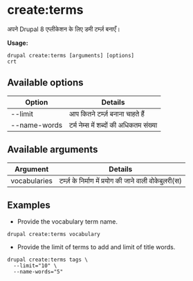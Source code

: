 # create:terms
अपने Drupal 8 एप्लीकेशन के लिए डमी टर्म्ज़ बनाएँ।

**Usage:**
```
drupal create:terms [arguments] [options]
crt
```

## Available options
Option | Details
-------|-------------
--limit | आप कितने टर्म्ज़ बनाना चाहते हैं
--name-words | टर्म नेम्स में शब्दों की अधिकतम संख्या

## Available arguments
Argument | Details
---------|-------------
vocabularies | टर्म्ज़ के निर्माण में प्रयोग की जाने वाली वोकेबुलरी(स)

## Examples
* Provide the vocabulary term name.
```
drupal create:terms vocabulary
```
* Provide the limit of terms to add and limit of title words.
```
drupal create:terms tags \
  --limit="10" \
  --name-words="5"
```
